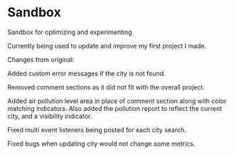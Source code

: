 # Sandbox
Sandbox for optimizing and experimenting

Currently being used to update and improve my first project I made.

Changes from original:

Added custom error messages if the city is not found.

Removed comment sections as it did not fit with the overall project.

Added air pollution level area in place of comment section along with color matching indicators. Also added the pollution report to reflect the current city, and a visibility indicator. 

Fixed multi event listeners being posted for each city search.

Fixed bugs when updating city would not change some metrics.
